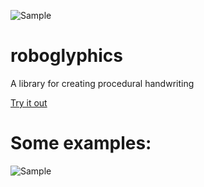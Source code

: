 ![Sample](https://raw.github.com/bwiklund/roboglyphics/master/site/sample.png)

roboglyphics
========

A library for creating procedural handwriting

[Try it out](http://bwiklund.github.com/roboglyphics)

# Some examples:

![Sample](https://raw.github.com/bwiklund/roboglyphics/master/site/textured.png)